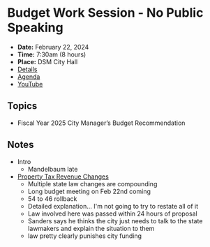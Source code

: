 # Budget Work Session - No Public Speaking

- **Date:** February 22, 2024
- **Time:** 7:30am (8 hours)
- **Place:** DSM City Hall
- [Details](https://www.dsm.city/citycouncil_detail_T60_R2760.php)
- [Agenda](https://councildocs.dsm.city/agendas/2024/20240222BudgetDiscussion.pdf)
- [YouTube](https://youtube.com/live/OYO7R1Tt9BE)

## Topics

- Fiscal Year 2025 City Manager’s Budget Recommendation

## Notes

- Intro
    - Mandelbaum late
- [Property Tax Revenue Changes](https://www.dsm.city/document_center/City%20Clerk/Work%20Sessions/2024/Property%20Tax%20Revenue%20Changes.pdf)
    - Multiple state law changes are compounding
    - Long budget meeting on Feb 22nd coming
    - 54 to 46 rollback
    - Detailed explanation... I'm not going to try to restate all of it
    - Law involved here was passed within 24 hours of proposal
    - Sanders says he thinks the city just needs to talk to the state lawmakers and explain the situation to them
    - law pretty clearly punishes city funding
